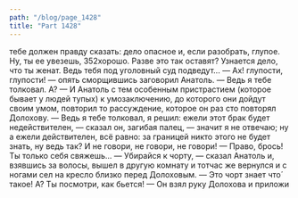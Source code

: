 ```yaml
---
path: "/blog/page_1428"
title: "Part 1428"
---
```


тебе должен правду сказать: дело опасное и, если разобрать, глупое. Ну, ты ее увезешь, 352хорошо. Разве это так оставят? Узнается дело, что ты женат. Ведь тебя под уголовный суд подведут...
— Ах! глупости, глупости! — опять сморщившись заговорил Анатоль. — Ведь я тебе толковал. А? — И Анатоль с тем особенным пристрастием (которое бывает у людей тупых) к умозаключению, до которого они дойдут своим умом, повторил то рассуждение, которое он раз сто повторял Долохову. — Ведь я тебе толковал, я решил: ежели этот брак будет недействителен, — сказал он, загибая палец, — значит я не отвечаю; ну а ежели действителен, всё равно: за границей никто этого не будет знать, ну ведь так? И не говори, не говори, не говори!
— Право, брось! Ты только себя свяжешь...
— Убирайся к чорту, — сказал Анатоль и, взявшись за волосы, вышел в другую комнату и тотчас же вернулся и с ногами сел на кресло близко перед Долоховым. — Это чорт знает что́ такое! А? Ты посмотри, как бьется! — Он взял руку Долохова и приложи
